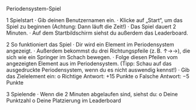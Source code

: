Periodensystem-Spiel

1 Spielstart
·	Gib deinen Benutzernamen ein.
·	Klicke auf „Start“, um das Spiel zu beginnen (Achtung: Dann läuft die Zeit!)
·	Das Spiel dauert 2 Minuten.
·	Auf dem Startbildschirm siehst du außerdem das Leaderboard.

2 So funktioniert das Spiel
·	Dir wird ein Element im Periodensystem angezeigt.
·	Außerdem bekommst du drei Richtungspfeile (z. B. ↑→→), die sich wie ein Springer im Schach bewegen.
·	Folge diesen Pfeilen vom angezeigten Element aus im Periodensystem.
 (Tipp: Schau auf das ausgedruckte Periodensystem, wenn du es nicht auswendig kennst!)
·	Gib das Zielelement ein:
o	Richtige Antwort: +15 Punkte
o	Falsche Antwort: −5 Punkte

3 Spielende
·	Wenn die 2 Minuten abgelaufen sind, siehst du:
o	Deine Punktzahl
o	Deine Platzierung im Leaderboard
